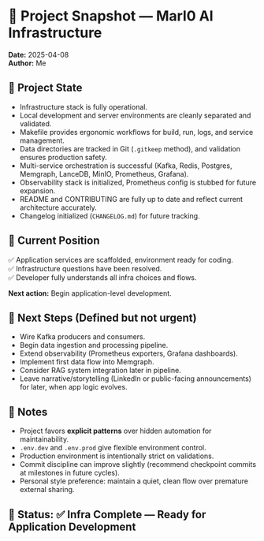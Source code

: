 # 📸 Project Snapshot — Marl0 AI Infrastructure  
**Date:** 2025-04-08  
**Author:** Me

## 🎯 Project State

- Infrastructure stack is fully operational.
- Local development and server environments are cleanly separated and validated.
- Makefile provides ergonomic workflows for build, run, logs, and service management.
- Data directories are tracked in Git (`.gitkeep` method), and validation ensures production safety.
- Multi-service orchestration is successful (Kafka, Redis, Postgres, Memgraph, LanceDB, MinIO, Prometheus, Grafana).
- Observability stack is initialized, Prometheus config is stubbed for future expansion.
- README and CONTRIBUTING are fully up to date and reflect current architecture accurately.
- Changelog initialized (`CHANGELOG.md`) for future tracking.

## 🧭 Current Position

✅ Application services are scaffolded, environment ready for coding.  
✅ Infrastructure questions have been resolved.  
✅ Developer fully understands all infra choices and flows.

**Next action:** Begin application-level development.

## 🔮 Next Steps (Defined but not urgent)

- Wire Kafka producers and consumers.
- Begin data ingestion and processing pipeline.
- Extend observability (Prometheus exporters, Grafana dashboards).
- Implement first data flow into Memgraph.
- Consider RAG system integration later in pipeline.
- Leave narrative/storytelling (LinkedIn or public-facing announcements) for later, when app logic evolves.

## 🧩 Notes

- Project favors **explicit patterns** over hidden automation for maintainability.
- `.env.dev` and `.env.prod` give flexible environment control.
- Production environment is intentionally strict on validations.
- Commit discipline can improve slightly (recommend checkpoint commits at milestones in future cycles).
- Personal style preference: maintain a quiet, clean flow over premature external sharing.

## 📝 Status: ✅ Infra Complete — Ready for Application Development
